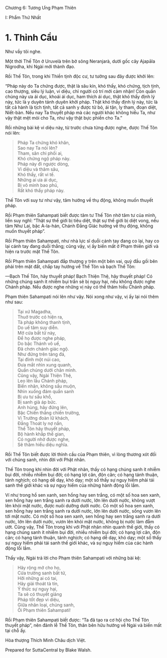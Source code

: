  

Chương 6: Tương Ưng Phạm Thiên

I: Phẩm Thứ Nhất

# 1\. Thỉnh Cầu

Như vầy tôi nghe.

Một thời Thế Tôn ở Uruvelà trên bờ sông Neranjarà, dưới gốc cây Ajapāla Nigrodha, khi Ngài mới thành đạo.

Rồi Thế Tôn, trong khi Thiền tịnh độc cư, tư tưởng sau đây được khởi lên:

“Pháp này do Ta chứng được, thật là sâu kín, khó thấy, khó chứng, tịch tịnh, cao thượng, siêu lý luận, vi diệu, chỉ người có trí mới cảm nhận! Còn quần chúng này ưa ái dục, khoái ái dục, ham thích ái dục, thật khó thấy định lý này, tức là y duyên tánh duyên khởi pháp. Thật khó thấy định lý này, tức là tất cả hành là tịch tịnh, tất cả sanh y được từ bỏ, ái tận, ly tham, đoạn diệt, Niết-bàn. Nếu nay Ta thuyết pháp mà các người khác không hiểu Ta, như vậy thật mệt mỏi cho Ta, như vậy thật bực phiền cho Ta.”

Rồi những bài kệ vi diệu này, từ trước chưa từng được nghe, được Thế Tôn nói lên:

> Pháp Ta chứng khó khăn,  
> Sao nay Ta nói lên?  
> Tham, sân chi phối ai,  
> Khó chứng ngộ pháp này.  
> Pháp này đi ngược dòng,  
> Vi diệu và thâm sâu,  
> Khó thấy, rất vi tế.  
> Những ai ưa ái dục,  
> Bị vô minh bao phủ,  
> Rất khó thấy pháp này.

Thế Tôn với suy tư như vậy, tâm hướng về thụ động, không muốn thuyết pháp.

Rồi Phạm thiên Sahampati biết được tâm tư Thế Tôn nhờ tâm tư của mình, liền suy nghĩ: “Thật sự thế giới bị tiêu diệt, thật sự thế giới bị diệt vong, nếu tâm Như Lai, bậc A-la-hán, Chánh Ðẳng Giác hướng về thụ động, không muốn thuyết pháp”.

Rồi Phạm thiên Sahampati, như nhà lực sĩ duỗi cánh tay đang co lại, hay co lại cánh tay đang duỗi thẳng; cũng vậy, vị ấy biến mất ở Phạm thiên giới và hiện ra trước mặt Thế Tôn.

Rồi Phạm thiên Sahampati đắp thượng y trên một bên vai, quỳ đầu gối bên phải trên mặt đất, chắp tay hướng về Thế Tôn và bạch Thế Tôn:

—Bạch Thế Tôn, hãy thuyết pháp! Bạch Thiện Thệ, hãy thuyết pháp! Có những chúng sanh ít nhiễm bụi trần sẽ bị nguy hại, nếu không được nghe Chánh pháp. Nếu được nghe những vị này có thể thâm hiểu Chánh pháp.

Phạm thiên Sahampati nói lên như vậy. Nói xong như vậy, vị ấy lại nói thêm như sau:

> Tại xứ Magadha,  
> Thuở trước có hiện ra,  
> Tà pháp không thanh tịnh,  
> Do uế tâm suy diễn.  
> Mở cửa bất tử này,  
> Ðể họ được nghe pháp,  
> Do bậc Thánh vô uế,  
> Ðã chơn chánh giác ngộ.  
> Như đứng trên tảng đá,  
> Tại đỉnh một núi cao,  
> Ðưa mắt nhìn xung quanh,  
> Quần chúng dưới chân mình.  
> Cũng vậy, Ngài Thiện Thệ,  
> Leo lên lầu Chánh pháp,  
> Biến nhãn, không sầu muộn,  
> Nhìn xuống đám quần sanh  
> Bị ưu tư sầu khổ,  
> Bị sanh già áp bức.  
> Anh hùng, hãy đứng lên,  
> Bậc Chiến thắng chiến trường,  
> Vị Trưởng đoàn lữ khách,  
> Ðấng Thoát ly nợ nần,  
> Thế Tôn hãy thuyết pháp,  
> Bộ hành khắp thế gian,  
> Có người nhờ được nghe,  
> Sẽ thâm hiểu diệu nghĩa.

Rồi Thế Tôn biết được lời thỉnh cầu của Phạm thiên, vì lòng thương xót đối với chúng sanh, nhìn đời với Phật nhãn.

Thế Tôn trong khi nhìn đời với Phật nhãn, thấy có hạng chúng sanh ít nhiễm bụi đời, nhiều nhiễm bụi đời; có hạng lợi căn, độn căn; có hạng tánh thuận, tánh nghịch; có hạng dễ dạy, khó dạy; một số thấy sự nguy hiểm phải tái sanh thế giới khác và sự nguy hiểm của những hành động lỗi lầm.

Ví như trong hồ sen xanh, sen hồng hay sen trắng, có một số hoa sen xanh, sen hồng hay sen trắng sanh ra dưới nước, lớn lên dưới nước, không vượt lên khỏi mặt nước, được nuôi dưỡng dưới nước. Có một số hoa sen xanh, sen hồng hay sen trắng sanh ra dưới nước, lớn lên dưới nước, sống vươn lên tới mặt nước. Có một số hoa sen xanh, sen hồng hay sen trắng sanh ra dưới nước, lớn lên dưới nước, vươn lên khỏi mặt nước, không bị nước làm đẫm ướt. Cũng vậy, Thế Tôn trong khi với Phật nhãn nhìn quanh thế giới, thấy có hạng chúng sanh ít nhiễm bụi đời, nhiều nhiễm bụi đời; có hạng lợi căn, độn căn; có hạng tánh thuận, tánh nghịch; có hạng dễ dạy, khó dạy; một số thấy sự nguy hiểm phải tái sanh thế giới khác, và sự nguy hiểm của các hành động lỗi lầm.

Thấy vậy, Ngài trả lời cho Phạm thiên Sahampati với những bài kệ:

> Hãy rộng mở cho họ,  
> Cửa trường sanh bất tử,  
> Hỡi những ai có tai,  
> Hãy giải thoát tà tín,  
> Ý thức sự nguy hại,  
> Ta sẽ có thuyết giảng  
> Pháp tốt đẹp vi diệu,  
> Giữa nhân loại, chúng sanh,  
> Ôi Phạm thiên Sahampati!

Rồi Phạm thiên Sahampati biết được: “Ta đã tạo ra cơ hội cho Thế Tôn thuyết pháp”, nên đảnh lễ Thế Tôn, thân bên hữu hướng về Ngài và biến mất tại chỗ ấy.

Hòa thượng Thích Minh Châu dịch Việt.

Prepared for SuttaCentral by Blake Walsh.